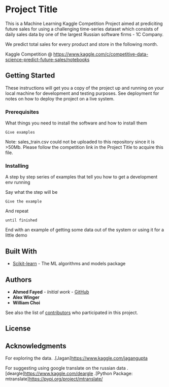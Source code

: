 # Project Title
This is a Machine Learning Kaggle Competition Project aimed at prediciting future sales for using a challenging time-series dataset which consists of daily sales data by one of the largest Russian software firms - 1C Company. 

We predict total sales for every product and store in the following month.

Kaggle Competition @ https://www.kaggle.com/c/competitive-data-science-predict-future-sales/notebooks
## Getting Started

These instructions will get you a copy of the project up and running on your local machine for development and testing purposes. See deployment for notes on how to deploy the project on a live system.

### Prerequisites

What things you need to install the software and how to install them

```
Give examples
```
Note: sales_train.csv could not be uploaded to this repository since it is >50Mb. Please follow the competition link in the Project Title to acquire this file.

### Installing

A step by step series of examples that tell you how to get a development env running

Say what the step will be

```
Give the example
```

And repeat

```
until finished
```

End with an example of getting some data out of the system or using it for a little demo

## Built With

* [Scikit-learn](https://scikit-learn.org/stable/getting_started.html) - The ML algorithms and models package

## Authors

* **Ahmed Fayed** - *Initial work* - [GitHub](https://github.com/adfayed)
* **Alex Winger** 
* **William Choi** 

See also the list of [contributors](https://github.com/adfayed/predict-future-sales-kaggle/contributors) who participated in this project.

## License


## Acknowledgments
For exploring the data. .[Jagan]https://www.kaggle.com/jagangupta

For suggesting using google translate on the russian data .[deargle]https://www.kaggle.com/deargle .[Python Package: mtranslate]https://pypi.org/project/mtranslate/

